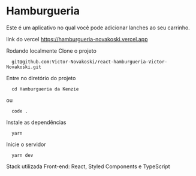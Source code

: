 # Hamburgueria
Este é um aplicativo no qual você pode adicionar lanches ao seu carrinho.

link do vercel https://hamburgueria-novakoski.vercel.app

Rodando localmente
Clone o projeto

```shel
  git@github.com:Victor-Novakoski/react-hamburgueria-Victor-Novakoski.git
```  


Entre no diretório do projeto
```shel
  cd Hamburgueria da Kenzie
```
  ou
  
```shel
  code .
```


Instale as dependências
```shel
  yarn
```  


Inicie o servidor
```shel
  yarn dev
```  


Stack utilizada
Front-end: React, Styled Components e TypeScript
